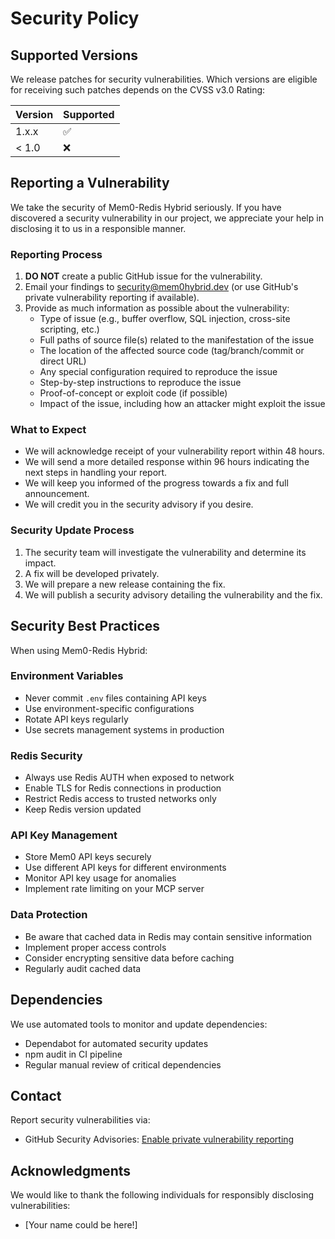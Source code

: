 # Security Policy

## Supported Versions

We release patches for security vulnerabilities. Which versions are eligible for receiving such patches depends on the CVSS v3.0 Rating:

| Version | Supported          |
| ------- | ------------------ |
| 1.x.x   | :white_check_mark: |
| < 1.0   | :x:                |

## Reporting a Vulnerability

We take the security of Mem0-Redis Hybrid seriously. If you have discovered a security vulnerability in our project, we appreciate your help in disclosing it to us in a responsible manner.

### Reporting Process

1. **DO NOT** create a public GitHub issue for the vulnerability.
2. Email your findings to security@mem0hybrid.dev (or use GitHub's private vulnerability reporting if available).
3. Provide as much information as possible about the vulnerability:
   - Type of issue (e.g., buffer overflow, SQL injection, cross-site scripting, etc.)
   - Full paths of source file(s) related to the manifestation of the issue
   - The location of the affected source code (tag/branch/commit or direct URL)
   - Any special configuration required to reproduce the issue
   - Step-by-step instructions to reproduce the issue
   - Proof-of-concept or exploit code (if possible)
   - Impact of the issue, including how an attacker might exploit the issue

### What to Expect

- We will acknowledge receipt of your vulnerability report within 48 hours.
- We will send a more detailed response within 96 hours indicating the next steps in handling your report.
- We will keep you informed of the progress towards a fix and full announcement.
- We will credit you in the security advisory if you desire.

### Security Update Process

1. The security team will investigate the vulnerability and determine its impact.
2. A fix will be developed privately.
3. We will prepare a new release containing the fix.
4. We will publish a security advisory detailing the vulnerability and the fix.

## Security Best Practices

When using Mem0-Redis Hybrid:

### Environment Variables

- Never commit `.env` files containing API keys
- Use environment-specific configurations
- Rotate API keys regularly
- Use secrets management systems in production

### Redis Security

- Always use Redis AUTH when exposed to network
- Enable TLS for Redis connections in production
- Restrict Redis access to trusted networks only
- Keep Redis version updated

### API Key Management

- Store Mem0 API keys securely
- Use different API keys for different environments
- Monitor API key usage for anomalies
- Implement rate limiting on your MCP server

### Data Protection

- Be aware that cached data in Redis may contain sensitive information
- Implement proper access controls
- Consider encrypting sensitive data before caching
- Regularly audit cached data

## Dependencies

We use automated tools to monitor and update dependencies:

- Dependabot for automated security updates
- npm audit in CI pipeline
- Regular manual review of critical dependencies

## Contact

Report security vulnerabilities via:

- GitHub Security Advisories: [Enable private vulnerability reporting](https://github.com/n3wth/r3call/security)

## Acknowledgments

We would like to thank the following individuals for responsibly disclosing vulnerabilities:

- [Your name could be here!]
